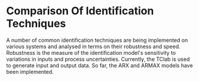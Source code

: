# Comparison Of Identification Techniques
A number of common identification techniques are being implemented on various systems and analysed in terms on their robustness and speed. Robustness is the measure of the identification model's sensitivity to variations in inputs and process uncertainties. Currently, the TClab is used to generate input and output data. So far, the ARX and ARMAX models have been implemented.
